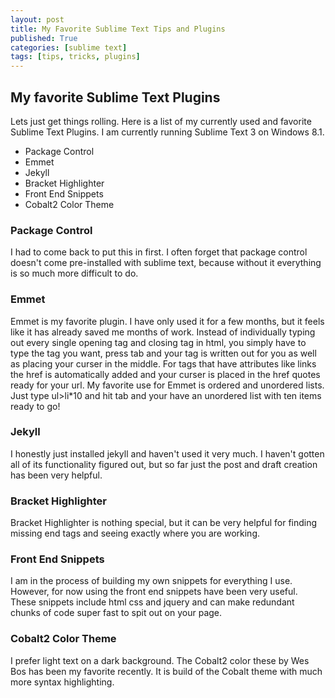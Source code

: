 ```yaml
---
layout: post
title: My Favorite Sublime Text Tips and Plugins
published: True
categories: [sublime text]
tags: [tips, tricks, plugins]
---
```


## My favorite Sublime Text Plugins

Lets just get things rolling. Here is a list of my currently used and favorite Sublime Text Plugins. I am currently running Sublime Text 3 on Windows 8.1.

* Package Control
* Emmet
* Jekyll
* Bracket Highlighter
* Front End Snippets
* Cobalt2 Color Theme

### Package Control

I had to come back to put this in first. I often forget that package control doesn't come pre-installed with sublime text, because without it everything is so much more difficult to do.

### Emmet

Emmet is my favorite plugin. I have only used it for a few months, but it feels like it has already saved me months of work. Instead of individually typing out every single opening tag and closing tag in html, you simply have to type the tag you want, press tab and your tag is written out for you as well as placing your curser in the middle. For tags that have attributes like links the href is automatically added and your curser is placed in the href quotes ready for your url. My favorite use for Emmet is ordered and unordered lists. Just type ul>li*10 and hit tab and your have an unordered list with ten items ready to go!

### Jekyll

I honestly just installed jekyll and haven't used it very much. I haven't gotten all of its functionality figured out, but so far just the post and draft creation has been very helpful.

### Bracket Highlighter

Bracket Highlighter is nothing special, but it can be very helpful for finding missing end tags and seeing exactly where you are working.

### Front End Snippets

I am in the process of building my own snippets for everything I use. However, for now using the front end snippets have been very useful. These snippets include html css and jquery and can make redundant chunks of code super fast to spit out on your page.

### Cobalt2 Color Theme

I prefer light text on a dark background. The Cobalt2 color these by Wes Bos has been my favorite recently. It is build of the Cobalt theme with much more syntax highlighting.